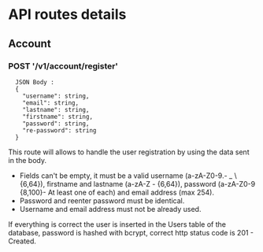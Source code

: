# API routes details

## Account
### POST '/v1/account/register'
```
  JSON Body :
  {
    "username": string,
    "email": string,
    "lastname": string,
    "firstname": string,
    "password": string,
    "re-password": string
  }
```
This route will allows to handle the user registration by using the data sent in the body.
- Fields can't be empty, it must be a valid username (a-zA-Z0-9.- _ \\ {6,64}), firstname
and lastname (a-zA-Z - {6,64}), password (a-zA-Z0-9 {8,100}- At least one of each) and
email address (max 254).
- Password and reenter password must be identical.
- Username and email address must not be already used.

If everything is correct the user is inserted in the Users table of the database,
password is hashed with bcrypt, correct http status code is 201 - Created.
